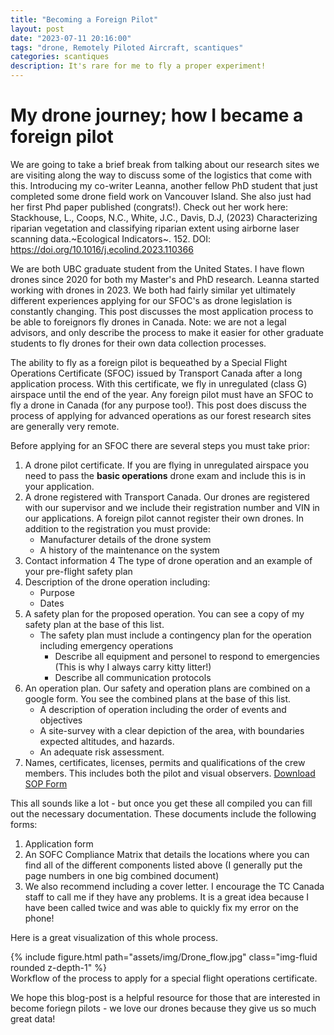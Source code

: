 ```yaml
---
title: "Becoming a Foreign Pilot"
layout: post
date: "2023-07-11 20:16:00"
tags: "drone, Remotely Piloted Aircraft, scantiques"
categories: scantiques
description: It's rare for me to fly a proper experiment!
---
```

# My drone journey; how I became a foreign pilot

We are going to take a brief break from talking about our research sites we are visiting along the way to discuss some of the logistics that come with this. Introducing my co-writer Leanna, another fellow PhD student that just completed some drone field work on Vancouver Island. She also just had her first Phd paper published (congrats!). Check out her work here: 
    Stackhouse, L., Coops, N.C., White, J.C., Davis, D.J, (2023) Characterizing riparian vegetation and classifying riparian extent using airborne laser scanning data.~Ecological Indicators~. 152. DOI: https://doi.org/10.1016/j.ecolind.2023.110366

We are both UBC graduate student from the United States. I have flown drones since 2020 for both my Master's and PhD research. Leanna started working with drones in 2023. We both had fairly similar yet ultimately different experiences applying for our SFOC's as drone legislation is constantly changing. This post discusses the most application process to be able to foreignors fly drones in Canada. Note: we are not a legal advisors, and only describe the process to make it easier for other graduate students to fly drones for their own data collection processes. 

The ability to fly as a foreign pilot is bequeathed by a Special Flight Operations Certificate (SFOC) issued by Transport Canada after a long application process. With this certificate, we fly in unregulated (class G) airspace until the end of the year. Any foreign pilot must have an SFOC to fly a drone in Canada (for any purpose too!). This post does discuss the process of applying for advanced operations as our forest research sites are generally very remote. 

Before applying for an SFOC there are several steps you must take prior: 
1. A drone pilot certificate. If you are flying in unregulated airspace you need to pass the **basic operations** drone exam and include this is in your application.
2. A drone registered with Transport Canada. Our drones are registered with our supervisor and we include their registration number and VIN in our applications. A foreign pilot cannot register their own drones. In addition to the registration you must provide:
   * Manufacturer details of the drone system 
   * A history of the maintenance on the system
3. Contact information
4  The type of drone operation and an example of your pre-flight safety plan 
5. Description of the drone operation including: 
    * Purpose
    * Dates 
6. A safety plan for the proposed operation. You can see a copy of my safety plan at the base of this list. 
    * The safety plan must include a contingency plan for the operation including emergency operations 
        * Describe all equipment and personel to respond to emergencies (This is why I always carry kitty litter!)
        * Describe all communication protocols 
7. An operation plan. Our safety and operation plans are combined on a google form. You see the combined plans at the base of this list. 
    * A description of operation including the order of events and objectives 
    * A site-survey with a clear depiction of the area, with boundaries expected altitudes, and hazards. 
    * An adequate risk assessment. 
8. Names, certificates, licenses, permits and qualifications of the crew members. This includes both the pilot and visual observers. 
[Download SOP Form](assets/pdf/SOP_Form.pdf)

This all sounds like a lot - but once you get these all compiled you can fill out the necessary documentation. These documents include the following forms: 
1. Application form 
2. An SOFC Compliance Matrix that details the locations where you can find all of the different components listed above (I generally put the page numbers in one big combined document)
3. We also recommend including a cover letter. I encourage the TC Canada staff to call me if they have any problems. It is a great idea because I have been called twice and was able to quickly fix my error on the phone! 

Here is a great visualization of this whole process. 
</div>
<div class="row mt-3">
    <div class="col-sm mt-3 mt-md-0">
        {% include figure.html path="assets/img/Drone_flow.jpg" class="img-fluid rounded z-depth-1" %}
    </div>
</div>
<div class="caption">
    Workflow of the process to apply for a special flight operations certificate. 
</div>
 
We hope this blog-post is a helpful resource for those that are interested in become foriegn pilots - we love our drones because they give us so much great data!



